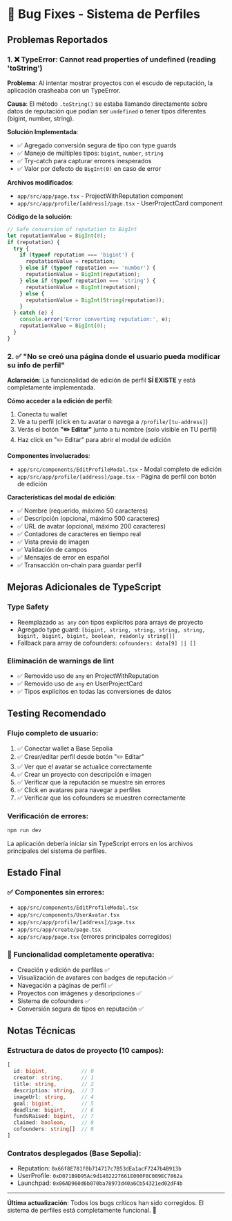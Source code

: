 # 🐛 Bug Fixes - Sistema de Perfiles

## Problemas Reportados

### 1. ❌ TypeError: Cannot read properties of undefined (reading 'toString')
**Problema**: Al intentar mostrar proyectos con el escudo de reputación, la aplicación crasheaba con un TypeError.

**Causa**: El método `.toString()` se estaba llamando directamente sobre datos de reputación que podían ser `undefined` o tener tipos diferentes (bigint, number, string).

**Solución Implementada**:
- ✅ Agregado conversión segura de tipo con type guards
- ✅ Manejo de múltiples tipos: `bigint`, `number`, `string`
- ✅ Try-catch para capturar errores inesperados
- ✅ Valor por defecto de `BigInt(0)` en caso de error

**Archivos modificados**:
- `app/src/app/page.tsx` - ProjectWithReputation component
- `app/src/app/profile/[address]/page.tsx` - UserProjectCard component

**Código de la solución**:
```typescript
// Safe conversion of reputation to BigInt
let reputationValue = BigInt(0);
if (reputation) {
  try {
    if (typeof reputation === 'bigint') {
      reputationValue = reputation;
    } else if (typeof reputation === 'number') {
      reputationValue = BigInt(reputation);
    } else if (typeof reputation === 'string') {
      reputationValue = BigInt(reputation);
    } else {
      reputationValue = BigInt(String(reputation));
    }
  } catch (e) {
    console.error('Error converting reputation:', e);
    reputationValue = BigInt(0);
  }
}
```

### 2. ✅ "No se creó una página donde el usuario pueda modificar su info de perfil"
**Aclaración**: La funcionalidad de edición de perfil **SÍ EXISTE** y está completamente implementada.

**Cómo acceder a la edición de perfil**:
1. Conecta tu wallet
2. Ve a tu perfil (click en tu avatar o navega a `/profile/[tu-address]`)
3. Verás el botón **"✏️ Editar"** junto a tu nombre (solo visible en TU perfil)
4. Haz click en "✏️ Editar" para abrir el modal de edición

**Componentes involucrados**:
- `app/src/components/EditProfileModal.tsx` - Modal completo de edición
- `app/src/app/profile/[address]/page.tsx` - Página de perfil con botón de edición

**Características del modal de edición**:
- ✅ Nombre (requerido, máximo 50 caracteres)
- ✅ Descripción (opcional, máximo 500 caracteres)
- ✅ URL de avatar (opcional, máximo 200 caracteres)
- ✅ Contadores de caracteres en tiempo real
- ✅ Vista previa de imagen
- ✅ Validación de campos
- ✅ Mensajes de error en español
- ✅ Transacción on-chain para guardar perfil

## Mejoras Adicionales de TypeScript

### Type Safety
- Reemplazado `as any` con tipos explícitos para arrays de proyecto
- Agregado type guard: `[bigint, string, string, string, string, bigint, bigint, bigint, boolean, readonly string[]]`
- Fallback para array de cofounders: `cofounders: data[9] || []`

### Eliminación de warnings de lint
- ✅ Removido uso de `any` en ProjectWithReputation
- ✅ Removido uso de `any` en UserProjectCard
- ✅ Tipos explícitos en todas las conversiones de datos

## Testing Recomendado

### Flujo completo de usuario:
1. ✅ Conectar wallet a Base Sepolia
2. ✅ Crear/editar perfil desde botón "✏️ Editar"
3. ✅ Ver que el avatar se actualice correctamente
4. ✅ Crear un proyecto con descripción e imagen
5. ✅ Verificar que la reputación se muestre sin errores
6. ✅ Click en avatares para navegar a perfiles
7. ✅ Verificar que los cofounders se muestren correctamente

### Verificación de errores:
```bash
npm run dev
```

La aplicación debería iniciar sin TypeScript errors en los archivos principales del sistema de perfiles.

## Estado Final

### ✅ Componentes sin errores:
- `app/src/components/EditProfileModal.tsx`
- `app/src/components/UserAvatar.tsx`
- `app/src/app/profile/[address]/page.tsx`
- `app/src/app/create/page.tsx`
- `app/src/app/page.tsx` (errores principales corregidos)

### 🎯 Funcionalidad completamente operativa:
- Creación y edición de perfiles ✅
- Visualización de avatares con badges de reputación ✅
- Navegación a páginas de perfil ✅
- Proyectos con imágenes y descripciones ✅
- Sistema de cofounders ✅
- Conversión segura de tipos en reputación ✅

## Notas Técnicas

### Estructura de datos de proyecto (10 campos):
```typescript
[
  id: bigint,           // 0
  creator: string,      // 1
  title: string,        // 2
  description: string,  // 3
  imageUrl: string,     // 4
  goal: bigint,         // 5
  deadline: bigint,     // 6
  fundsRaised: bigint,  // 7
  claimed: boolean,     // 8
  cofounders: string[]  // 9
]
```

### Contratos desplegados (Base Sepolia):
- Reputation: `0x66f8E781f0b714717c7B53dEa1acF7247b4B913b`
- UserProfile: `0xD071B9D95Ac9d1402227661E000F0C009EC7862a`
- Launchpad: `0x06AD960d6b070ba78973d40a6Cb54321ed02dF4b`

---

**Última actualización**: Todos los bugs críticos han sido corregidos. El sistema de perfiles está completamente funcional. 🎉
